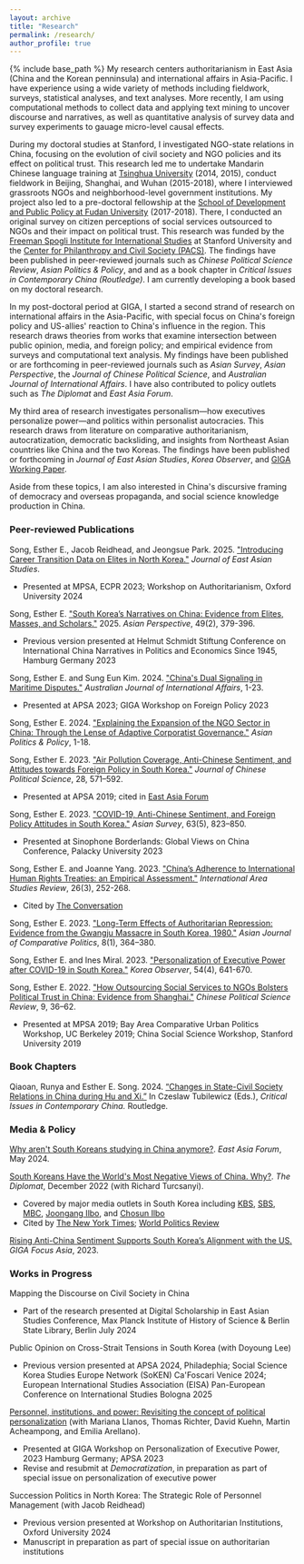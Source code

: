 ```yaml
---
layout: archive
title: "Research"
permalink: /research/
author_profile: true
---
```


{% include base_path %}
My research centers authoritarianism in East Asia (China and the Korean penninsula) and international affairs in Asia-Pacific. I have experience using a wide variety of methods including fieldwork, surveys, statistical analyses, and text analyses. More recently, I am using computational methods to collect data and applying text mining to uncover discourse and narratives, as well as quantitative analysis of survey data and survey experiments to gauage micro-level causal effects.

During my doctoral studies at Stanford, I investigated NGO-state relations in China, focusing on the evolution of civil society and NGO policies and its effect on political trust. This research led me to undertake Mandarin Chinese language training at [Tsinghua University](https://www.tsinghua.edu.cn/en/) (2014, 2015), conduct fieldwork in Beijing, Shanghai, and Wuhan (2015-2018), where I interviewed grassroots NGOs and neighborhood-level government institutions. My project also led to a pre-doctoral fellowship at the [School of Development and Public Policy at Fudan University](https://www.fudan.edu.cn/en/2019/0514/c295a96700/page.psp) (2017-2018). There, I conducted an original survey on citizen perceptions of social services outsourced to NGOs and their impact on political trust. This research was funded by the [Freeman Spogli Institute for International Studies](https://fsi.stanford.edu/) at Stanford University and the [Center for Philanthropy and Civil Society (PACS)](https://pacscenter.stanford.edu/). The findings have been published in peer-reviewed journals such as *Chinese Political Science Review*, *Asian Politics & Policy*, and and as a book chapter in *Critical Issues in Contemporary China (Routledge)*. I am currently developing a book based on my doctoral research.

In my post-doctoral period at GIGA, I started a second strand of research on international affairs in the Asia-Pacific, with special focus on China's foreign policy and US-allies' reaction to China's influence in the region. This research draws theories from works that examine intersection between public opinion, media, and foreign policy; and empirical evidence from surveys and computational text analysis. My findings have been published or are forthcoming in peer-reviewed journals such as *Asian Survey*, *Asian Perspective*, the *Journal of Chinese Political Science*, and *Australian Journal of International Affairs*. I have also contributed to policy outlets such as *The Diplomat* and *East Asia Forum*.

My third area of research investigates personalism—how executives personalize power—and politics within personalist autocracies. This research draws from literature on comparative authoritarianism, autocratization, democratic backsliding, and insights from Northeast Asian countries like China and the two Koreas. The findings have been published or forthcoming in *Journal of East Asian Studies*, *Korea Observer*, and [GIGA Working Paper](https://www.giga-hamburg.de/en/publications/giga-working-papers/personnel-institutions-power-revisiting-concept-of-executive-personalisation).

Aside from these topics, I am also interested in China's discursive framing of democracy and overseas propaganda, and social science knowledge production in China.

### Peer-reviewed Publications

Song, Esther E., Jacob Reidhead, and Jeongsue Park. 2025. ["Introducing Career Transition Data on Elites in North Korea."](https://www.cambridge.org/core/journals/journal-of-east-asian-studies/article/introducing-career-transition-data-on-elites-in-north-korea/D381AB27F1C503A7D8C4A9F8243C82A1) *Journal of East Asian Studies*.     
- Presented at MPSA, ECPR 2023; Workshop on Authoritarianism, Oxford University 2024
  
Song, Esther E. ["South Korea’s Narratives on China: Evidence from Elites, Masses, and Scholars."](https://muse.jhu.edu/pub/1/article/960999) 2025. *Asian Perspective*, 49(2), 379-396.     
- Previous version presented at Helmut Schmidt Stiftung Conference on International China Narratives in Politics and Economics Since 1945, Hamburg Germany 2023

Song, Esther E. and Sung Eun Kim. 2024. ["China's Dual Signaling in Maritime Disputes."](https://www.tandfonline.com/doi/full/10.1080/10357718.2024.2394179) *Australian Journal of International Affairs*, 1-23.   
- Presented at APSA 2023; GIGA Workshop on Foreign Policy 2023

Song, Esther E. 2024. ["Explaining the Expansion of the NGO Sector in China: Through the Lense of Adaptive Corporatist Governance."](https://onlinelibrary.wiley.com/doi/10.1111/aspp.12752) *Asian Politics & Policy*, 1-18.      

Song, Esther E. 2023. ["Air Pollution Coverage, Anti-Chinese Sentiment, and Attitudes towards Foreign Policy in South Korea."](https://doi.org/10.1007/s11366-023-09849-z) *Journal of Chinese Political Science*, 28, 571–592.           
- Presented at APSA 2019; cited in [East Asia Forum](https://eastasiaforum.org/2024/05/24/why-arent-south-koreans-studying-in-china-anymore/)
  
Song, Esther E. 2023. ["COVID-19, Anti-Chinese Sentiment, and Foreign Policy Attitudes in South Korea."](https://t.co/ulZlIiRwHZ) *Asian Survey*, 63(5), 823–850.          
- Presented at Sinophone Borderlands: Global Views on China Conference, Palacky University 2023

Song, Esther E. and Joanne Yang. 2023. ["China’s Adherence to International Human Rights Treaties: an Empirical Assessment."](https://journals.sagepub.com/doi/10.1177/22338659231175830) *International Area Studies Review*, 26(3), 252-268.       
- Cited by [The Conversation](https://theconversation.com/how-to-encourage-china-to-become-a-law-abiding-member-of-the-rules-based-international-order-218223)        

Song, Esther E. 2023. ["Long-Term Effects of Authoritarian Repression: Evidence from the Gwangju Massacre in South Korea, 1980."](https://journals.sagepub.com/doi/epub/10.1177/20578911221147994) *Asian Journal of Comparative Politics*, 8(1), 364–380.     

Song, Esther E. and Ines Miral. 2023. ["Personalization of Executive Power after COVID-19 in South Korea."](https://scholar.kyobobook.co.kr/article/detail/4010068022214) *Korea Observer*, 54(4), 641-670.      

Song, Esther E. 2022. ["How Outsourcing Social Services to NGOs Bolsters Political Trust in China: Evidence from Shanghai."](https://link.springer.com/article/10.1007/s41111-021-00207-z) *Chinese Political Science Review*, 9, 36–62.       
- Presented at MPSA 2019; Bay Area Comparative Urban Politics Workshop, UC Berkeley 2019; China Social Science Workshop, Stanford University 2019 

### Book Chapters

Qiaoan, Runya and Esther E. Song. 2024. [“Changes in State-Civil Society Relations in China during Hu and Xi.”](https://www.taylorfrancis.com/chapters/edit/10.4324/9781003227014-4/state-civil-society-relations-china-hu-jintao-xi-jinping-runya-qiaoan-esther-song?context=ubx&refId=457ddd66-47a6-4d74-8d98-0df445118c89) In Czeslaw Tubilewicz (Eds.), *Critical Issues in Contemporary China.* Routledge.

### Media & Policy

[Why aren't South Koreans studying in China anymore?](https://eastasiaforum.org/2024/05/24/why-arent-south-koreans-studying-in-china-anymore/). *East Asia Forum*, May 2024.   

[South Koreans Have the World's Most Negative Views of China. Why?](https://thediplomat.com/2022/12/south-koreans-have-the-worlds-most-negative-views-of-china-why/). *The Diplomat*, December 2022 (with Richard Turcsanyi).
   * Covered by major media outlets in South Korea including [KBS](https://news.kbs.co.kr/news/view.do?ncd=6207159&ref=A), [SBS](https://news.sbs.co.kr/news/endPage.do?news_id=N1007024887&plink=ORI&cooper=NAVER), [MBC](https://imnews.imbc.com/replay/2022/nwtoday/article/6440097_35752.html), [Joongang Ilbo](https://www.joongang.co.kr/article/25129259), and [Chosun Ilbo](https://www.chosun.com/international/international_general/2022/12/28/NSJ6CQ37RNEM3JOVZWWAZDRAAI/?utm_source=naver&utm_medium=referral&utm_campaign=naver-news)
   * Cited by [The New York Times](https://www.nytimes.com/2023/04/10/opinion/south-korea-japan-china-relations.html); [World Politics Review](https://www.worldpoliticsreview.com/china-south-korea-yoon/)     

[Rising Anti-China Sentiment Supports South Korea’s Alignment with the US.](https://www.giga-hamburg.de/en/publications/giga-focus/rising-anti-china-sentiment-supports-south-koreas-alignment-with-the-us) *GIGA Focus Asia*, 2023.

### Works in Progress

Mapping the Discourse on Civil Society in China
- Part of the research presented at Digital Scholarship in East Asian Studies Conference, Max Planck Institute of History of Science & Berlin State Library, Berlin July 2024  

Public Opinion on Cross-Strait Tensions in South Korea (with Doyoung Lee)
- Previous version presented at APSA 2024, Philadephia; Social Science Korea Studies Europe Network (SoKEN) Ca'Foscari Venice 2024; European International Studies Association (EISA) Pan-European Conference on International Studies Bologna 2025

[Personnel, institutions, and power: Revisiting the concept of political personalization](https://www.giga-hamburg.de/en/publications/giga-working-papers/personnel-institutions-power-revisiting-concept-of-executive-personalisation) (with Mariana Llanos, Thomas Richter, David Kuehn, Martin Acheampong, and Emilia Arellano). 
- Presented at GIGA Workshop on Personalization of Executive Power, 2023 Hamburg Germany; APSA 2023
- Revise and resubmit at *Democratization*, in preparation as part of special issue on personalization of executive power
  
Succession Politics in North Korea: The Strategic Role of Personnel Management (with Jacob Reidhead)
- Previous version presented at Workshop on Authoritarian Institutions, Oxford University 2024
- Manuscript in preparation as part of special issue on authoritarian institutions

